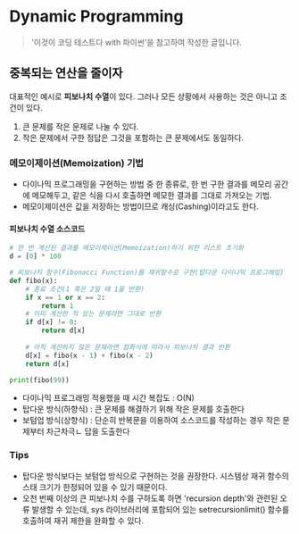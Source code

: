 # Dynamic Programming
> '이것이 코딩 테스트다 with 파이썬'을 참고하여 작성한 글입니다.

## 중복되는 연산을 줄이자
대표적인 예시로 **피보나치 수열**이 있다. 그러나 모든 상황에서 사용하는 것은 아니고 조건이 있다.
1. 큰 문제를 작은 문제로 나눌 수 있다.
2. 작은 문제에서 구한 정답은 그것을 포함하는 큰 문제에서도 동일하다.

### 메모이제이션(Memoization) 기법
- 다이나믹 프로그래밍을 구현하는 방법 중 한 종류로, 한 번 구한 결과를 메모리 공간에 메모해두고, 같은 식을 다시 호출하면 메모한 결과를 그대로 가져오는 기법.
- 메모이제이션은 값을 저장하는 방법이므로 캐싱(Cashing)이라고도 한다.


#### 피보나치 수열 소스코드
````python
# 한 번 계산된 결과를 메모이제이션(Memoization)하기 위한 리스트 초기화
d = [0] * 100

# 피보나치 함수(Fibonacci Function)를 재귀함수로 구현(탑다운 다이나믹 프로그래밍)
def fibo(x):
    # 종료 조건(1 혹은 2일 때 1을 반환)
    if x == 1 or x == 2:
        return 1
    # 이미 계산한 적 있는 문제라면 그대로 반환
    if d[x] != 0:
        return d[x]
    
    # 아직 계산하지 않은 문제라면 점화식에 따라서 피보나치 결과 반환
    d[x] = fibo(x - 1) + fibo(x - 2)
    return d[x]

print(fibo(99))
````

- 다이나믹 프로그래밍 적용했을 때 시간 복잡도 : O(N)
- 탑다운 방식(하향식) : 큰 문제를 해결하기 위해 작은 문제를 호출한다
- 보텀업 방식(상향식) : 단순히 반복문을 이용하여 소스코드를 작성하는 경우 작은 문제부터 차근차극ㄴ 답을 도출한다

### Tips
- 탑다운 방식보다는 보텀업 방식으로 구현하는 것을 권장한다. 시스템상 재귀 함수의 스태 크기가 한정되어 있을 수 있기 때문이다.
- 오천 번째 이상의 큰 피보나치 수를 구하도록 하면 'recursion depth'와 관련된 오류 발생할 수 있는데, sys 라이브러리에 포함되어 있는 setrecursionlimit() 함수를 호출하여 재귀 제한을 완화할 수 있다.
